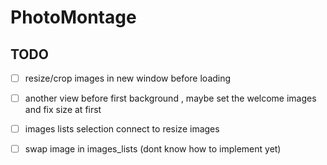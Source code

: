 # PhotoMontage
## TODO
- [ ] resize/crop images in new window before loading 
- [ ] another view before first background , maybe set the welcome images and fix size at first
- [ ] images lists selection connect to resize images
- [ ] swap image in images_lists (dont know how to implement yet)



